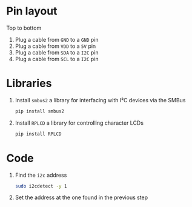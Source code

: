 # Pin layout
Top to bottom
1.  Plug a cable from `GND` to a `GND` pin
2.  Plug a cable from `VDD` to a `5V` pin
3.  Plug a cable from `SDA` to a `I2C` pin
4.  Plug a cable from `SCL` to a `I2C` pin

# Libraries
1. Install `smbus2` a library for interfacing with I²C devices via the SMBus
    ```bash
    pip install smbus2 

    ```

2. Install `RPLCD` a library for controlling character LCDs
    ```bash
    pip install RPLCD
    ```

# Code
1. Find the `i2c` address
    ```bash
    sudo i2cdetect -y 1
    ```

2. Set the address at the one found in the previous step
    ```python